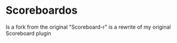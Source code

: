 # Scoreboardos
Is a fork from the original "Scoreboard-r" is a rewrite of my original Scoreboard plugin
